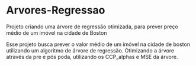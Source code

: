 # Arvores-Regressao
Projeto criando uma árvore de regressão otimizada, para prever preço médio de um imóvel na cidade de Boston

Esse projeto busca prever o valor médio de um imóvel na cidade de boston utilizando um algoritmo de árvore de regressão. Otimizando a árvore através da pre e pós poda,
utilizando os CCP_alphas e MSE da árvore.
